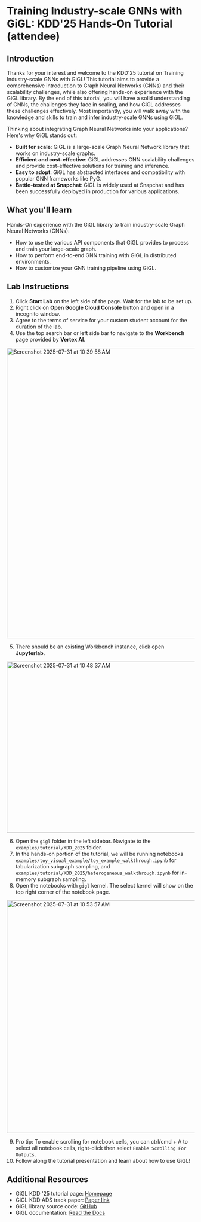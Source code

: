 # Training Industry-scale GNNs with GiGL: KDD'25 Hands-On Tutorial (attendee)

## Introduction

Thanks for your interest and welcome to the KDD'25 tutorial on Training Industry-scale GNNs with GiGL! This tutorial
aims to provide a comprehensive introduction to Graph Neural Networks (GNNs) and their scalability challenges, while
also offering hands-on experience with the GiGL library. By the end of this tutorial, you will have a solid
understanding of GNNs, the challenges they face in scaling, and how GiGL addresses these challenges effectively. Most
importantly, you will walk away with the knowledge and skills to train and infer industry-scale GNNs using GiGL.

Thinking about integrating Graph Neural Networks into your applications? Here's why GiGL stands out:

- **Built for scale**: GiGL is a large-scale Graph Neural Network library that works on industry-scale graphs.
- **Efficient and cost-effective**: GiGL addresses GNN scalability challenges and provide cost-effective solutions for
  training and inference.
- **Easy to adopt**: GiGL has abstracted interfaces and compatibility with popular GNN frameworks like PyG.
- **Battle-tested at Snapchat**: GiGL is widely used at Snapchat and has been successfully deployed in production for
  various applications.

## What you'll learn

Hands-On experience with the GiGL library to train industry-scale Graph Neural Networks (GNNs):

- How to use the various API components that GiGL provides to process and train your large-scale graph.
- How to perform end-to-end GNN training with GiGL in distributed environments.
- How to customize your GNN training pipeline using GiGL.

## Lab Instructions

1. Click **Start Lab** on the left side of the page. Wait for the lab to be set up.
2. Right click on **Open Google Cloud Console** button and open in a incognito window.
3. Agree to the terms of service for your custom student account for the duration of the lab.
4. Use the top search bar or left side bar to navigate to the **Workbench** page provided by **Vertex AI**.

<img width="1260" height="777" alt="Screenshot 2025-07-31 at 10 39 58 AM" src="https://github.com/user-attachments/assets/21656547-5889-4c00-9127-ccb8cc4deaf7" />

5. There should be an existing Workbench instance, click open **Jupyterlab**.

<img width="997" height="458" alt="Screenshot 2025-07-31 at 10 48 37 AM" src="https://github.com/user-attachments/assets/3f31655a-d4c1-4545-9616-3285e9892f31" />

6. Open the `gigl` folder in the left sidebar. Navigate to the `examples/tutorial/KDD_2025` folder.
7. In the hands-on portion of the tutorial, we will be running notebooks
   `examples/toy_visual_example/toy_example_walkthrough.ipynb` for tabularization subgraph sampling, and
   `examples/tutorial/KDD_2025/heterogeneous_walkthrough.ipynb` for in-memory subgraph sampling.
8. Open the notebooks with `gigl` kernel. The select kernel will show on the top right corner of the notebook page.

<img width="1079" height="623" alt="Screenshot 2025-07-31 at 10 53 57 AM" src="https://github.com/user-attachments/assets/c7046ec1-ed79-445b-873e-f15eff7f9d2f" />

9. Pro tip: To enable scrolling for notebook cells, you can ctrl/cmd + A to select all notebook cells, right-click then
   select `Enable Scrolling For Outputs`.
10. Follow along the tutorial presentation and learn about how to use GiGL!

## Additional Resources

- GiGL KDD '25 tutorial page:
  [Homepage](https://github.com/Snapchat/GiGL/blob/main/examples/tutorial/KDD_2025/README.md)
- GiGL KDD ADS track paper: [Paper link](https://arxiv.org/abs/2502.15054)
- GiGL library source code: [GitHub](https://github.com/Snapchat/GiGL/tree/main)
- GiGL documentation: [Read the Docs](https://snapchat.github.io/GiGL/index.html)
